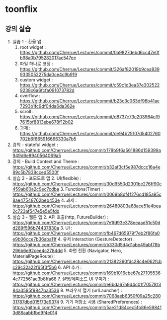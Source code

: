 # toonflix

## 강의 실습
1. 실습 1 - 환율 앱
    1. root widget : https://github.com/Cherrue/Lectures/commit/0a9827debd6cc47e0fb98a0b795282017ac547ee
    2. 파일 하나로 코딩 : https://github.com/Cherrue/Lectures/commit/326af82019b9cea8399335052275da0ce4c9b919
    3. custom widget : https://github.com/Cherrue/Lectures/commit/c59c1d3ea37e3025229238c6a6fcfa091073782d
    4. overflow : https://github.com/Cherrue/Lectures/commit/b23c3c063df98b41ae7293b1fc9df04da6da362e
    5. scroll :  https://github.com/Cherrue/Lectures/commit/d8737c73c203964cf97615bf8813ebe678f12b02
    6. 과제 : https://github.com/Cherrue/Lectures/commit/de94b25107d5402760702b6f665916666330a7b5
2. 강의 - stateful widget : https://github.com/Cherrue/Lectures/commit/178b9f6a561886d159399a949d6e8940564069a5
1. 강의 - Build Context and Theme :  https://github.com/Cherrue/Lectures/commit/b32af3cf5e987dccc16a4e89c5b7838cced5500f
3. 실습 2 - 포모도로 앱
    2. UI(flexible) : https://github.com/Cherrue/Lectures/commit/30d9550d2301be276ff90c459ab60a2c9ec7cdba
    3. Functions(Timer) : https://github.com/Cherrue/Lectures/commit/0069b8df4f276cd185a95c8ae47548762beb453e
    4. 과제 : https://github.com/Cherrue/Lectures/commit/26480803a68ace51e4bea2c723af547e5e5e5fdd
4. 실습 3 - 웹툰 앱
    2. API 호출(http, FutureBuilder) :  https://github.com/Cherrue/Lectures/commit/7e1fd93e378eeaad51c50dd289f596b74437830a
    3. UI : https://github.com/Cherrue/Lectures/commit/fb467d65979f7eb2f86fa0e9b06cce7b36aba11f
    4. 유저 interaction (GestureDetector) : https://github.com/Cherrue/Lectures/commit/b330d5d4d1abe49abf78b296b6e92cee4c2784dd
    5. 화면 전환 (Navigator, Hero, MaterialPageRoute) : https://github.com/Cherrue/Lectures/commit/21382390fdc28c4e062fcbc29c32a22f65f3f5b6
    6. API 추가 : https://github.com/Cherrue/Lectures/commit/169b1016cbe67e271055364c772561ae3b8ffa68
    7. 설명/에피소드 UI 꾸미기 : https://github.com/Cherrue/Lectures/commit/e6bda67a9d4c01f705781384a3595f9847ba3536
    8. 브라우저 열기 (urlLauncher) : https://github.com/Cherrue/Lectures/commit/7068aeb6350f09a25c28031787dbd015f73e9374
    9. 기기 저장소 사용 (SharedPreferences) : https://github.com/Cherrue/Lectures/commit/5ae21d84cec5fb86e598413d86aabb1bd9f4e014